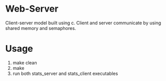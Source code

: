 # Web-Server
Client-server model built using c.
Client and server communicate by using shared memory and semaphores.

# Usage
1. make clean
2. make 
3. run both stats_server and stats_client executables
